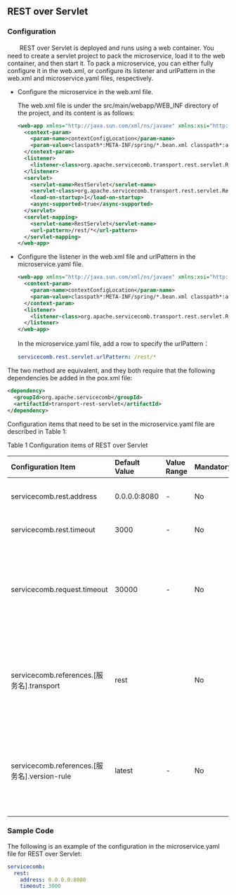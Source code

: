 ## REST over Servlet
### Configuration

　　REST over Servlet is deployed and runs using a web container. You need to create a servlet project to pack the microservice, load it to the web container, and then start it. To pack a microservice, you can either fully configure it in the web.xml, or configure its listener and urlPattern in the web.xml and microservice.yaml files, respectively.

* Configure the microservice in the web.xml file.

   The web.xml file is under the src/main/webapp/WEB\_INF directory of the project, and its content is as follows:

   ```xml
   <web-app xmlns="http://java.sun.com/xml/ns/javaee" xmlns:xsi="http://www.w3.org/2001/XMLSchema-instance" xsi:schemaLocation="http://java.sun.com/xml/ns/javaee http://java.sun.com/xml/ns/javaee/web-app_3_0.xsd" version="3.0">  
     <context-param> 
       <param-name>contextConfigLocation</param-name>  
       <param-value>classpath*:META-INF/spring/*.bean.xml classpath*:app-config.xml</param-value> 
     </context-param>  
     <listener> 
       <listener-class>org.apache.servicecomb.transport.rest.servlet.RestServletContextListener</listener-class> 
     </listener>  
     <servlet> 
       <servlet-name>RestServlet</servlet-name>  
       <servlet-class>org.apache.servicecomb.transport.rest.servlet.RestServlet</servlet-class>  
       <load-on-startup>1</load-on-startup>  
       <async-supported>true</async-supported> 
     </servlet>  
     <servlet-mapping> 
       <servlet-name>RestServlet</servlet-name>  
       <url-pattern>/rest/*</url-pattern> 
     </servlet-mapping> 
   </web-app>
   ```

* Configure the listener in the web.xml file and urlPattern in the microservice.yaml file.

   ```xml
   <web-app xmlns="http://java.sun.com/xml/ns/javaee" xmlns:xsi="http://www.w3.org/2001/XMLSchema-instance" xsi:schemaLocation="http://java.sun.com/xml/ns/javaee http://java.sun.com/xml/ns/javaee/web-app_3_0.xsd" version="3.0">  
     <context-param> 
       <param-name>contextConfigLocation</param-name>  
       <param-value>classpath*:META-INF/spring/*.bean.xml classpath*:app-config.xml</param-value> 
     </context-param>  
     <listener> 
       <listener-class>org.apache.servicecomb.transport.rest.servlet.RestServletContextListener</listener-class> 
     </listener> 
   </web-app>
   ```

   In the microservice.yaml file, add a row to specify the urlPattern：

   ```yaml
   servicecomb.rest.servlet.urlPattern: /rest/*
   ```

The two method are equivalent, and they both require that the following dependencies be added in the pox.xml file:

```xml
<dependency> 
  <groupId>org.apache.servicecomb</groupId>  
  <artifactId>transport-rest-servlet</artifactId> 
</dependency>
```

Configuration items that need to be set in the microservice.yaml file are described in Table 1:

Table 1 Configuration items of REST over Servlet

| Configuration Item                  | Default Value | Value Range | Mandatory | Description                              | Remark                                   |
| :---------------------------------- | :------------ | :---------- | :-------- | :--------------------------------------- | :--------------------------------------- |
| servicecomb.rest.address                    | 0.0.0.0:8080  | -           | No        | Specifies the server listening IP address. | -                                        |
| servicecomb.rest.timeout                    | 3000          | -           | No        | Specifies the timeout duration           | The unit is ms.                          |
| servicecomb.request.timeout                 | 30000         | -           | No        | Specifies the request timeout duration.  | The configuration of this parameter for REST over Servlet is the same as that for REST over Vertx. |
| servicecomb.references.\[服务名\].transport    | rest          |             | No        | Specifies the accessed transport type.   | The configuration of this parameter for REST over Servlet is the same as that for REST over Vertx. |
| servicecomb.references.\[服务名\].version-rule | latest        | -           | No        | Specifies the version of the accessed instance. | The configuration of this parameter for REST over Servlet is the same as that for REST over Vertx. |

### Sample Code

The following is an example of the configuration in the microservice.yaml file for REST over Servlet:

```yaml
servicecomb:
  rest:
    address: 0.0.0.0:8080
    timeout: 3000
```